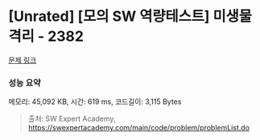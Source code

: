# [Unrated] [모의 SW 역량테스트] 미생물 격리 - 2382 

[문제 링크](https://swexpertacademy.com/main/code/problem/problemDetail.do?contestProbId=AV597vbqAH0DFAVl) 

### 성능 요약

메모리: 45,092 KB, 시간: 619 ms, 코드길이: 3,115 Bytes



> 출처: SW Expert Academy, https://swexpertacademy.com/main/code/problem/problemList.do